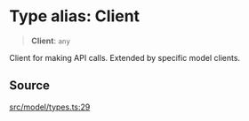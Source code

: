 # Type alias: Client

> **Client**: `any`

Client for making API calls. Extended by specific model clients.

## Source

[src/model/types.ts:29](https://github.com/dexaai/llm-tools/blob/0d08c9c/src/model/types.ts#L29)

